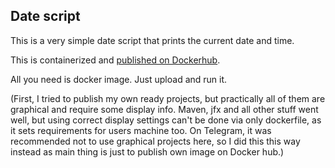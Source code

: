 ## Date script

This is a very simple date script that prints the current date and time.

This is containerized and [published on Dockerhub](https://hub.docker.com/r/sallallas/datescript).

All you need is docker image. Just upload and run it.

(First, I tried to publish my own ready projects, but practically all of them are graphical and require some display info.
Maven, jfx and all other stuff went well, but using correct display settings can't be done via only dockerfile, as it sets requirements for users machine too.
On Telegram, it was recommended not to use graphical projects here, so I did this this way instead as main thing is just to publish own image on Docker hub.)
